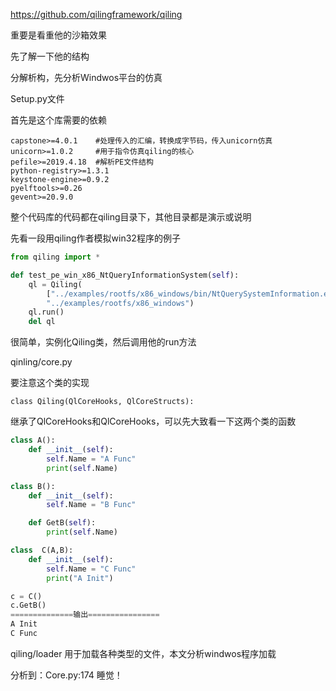 https://github.com/qilingframework/qiling



重要是看重他的沙箱效果

先了解一下他的结构

分解析构，先分析Windwos平台的仿真



Setup.py文件

首先是这个库需要的依赖

```
capstone>=4.0.1    #处理传入的汇编，转换成字节码，传入unicorn仿真
unicorn>=1.0.2     #用于指令仿真qiling的核心
pefile>=2019.4.18  #解析PE文件结构
python-registry>=1.3.1
keystone-engine>=0.9.2
pyelftools>=0.26
gevent>=20.9.0
```

整个代码库的代码都在qiling目录下，其他目录都是演示或说明



先看一段用qiling作者模拟win32程序的例子

```python
from qiling import *

def test_pe_win_x86_NtQueryInformationSystem(self):
    ql = Qiling(
        ["../examples/rootfs/x86_windows/bin/NtQuerySystemInformation.exe"],
        "../examples/rootfs/x86_windows")
    ql.run()
    del ql
```

很简单，实例化Qiling类，然后调用他的run方法



qinling/core.py

要注意这个类的实现

`class Qiling(QlCoreHooks, QlCoreStructs): ` 

继承了QlCoreHooks和QlCoreHooks，可以先大致看一下这两个类的函数

```python
class A():
    def __init__(self):
        self.Name = "A Func"
        print(self.Name)

class B():
    def __init__(self):
        self.Name = "B Func"

    def GetB(self):
        print(self.Name)

class  C(A,B):
    def __init__(self):
        self.Name = "C Func"
        print("A Init")

c = C()
c.GetB()
==============输出================
A Init
C Func
```


qiling/loader 用于加载各种类型的文件，本文分析windwos程序加载


分析到：Core.py:174 睡觉！





